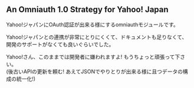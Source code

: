 An Omniauth 1.0 Strategy for Yahoo! Japan
-----------------------------------------
Yahoo!ジャパンにOAuth認証が出来る様にするomniauthモジュールです。  
  
Yahoo!ジャパンとの連携が非常にとりにくくて、ドキュメントも足りなくて、  
開発のサポートがなくても良いぐらいでした。  
  
Yahoo!さん、このままでは開発者に嫌われますよ! もうちょっと頑張って下さい。  
(後古いAPIの更新を頼む! あえてJSONでやりとりが出来る様に且つデータの構成の統一化!)
